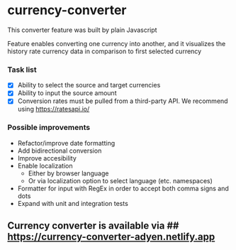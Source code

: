 # currency-converter

This converter feature was built by plain Javascript

Feature enables converting one currency into another, and it visualizes the history rate currency data in comparison to first selected currency

### Task list 

- [x] Ability to select the source and target currencies
- [x] Ability to input the source amount
- [x] Conversion rates must be pulled from a third-party API. We recommend using https://ratesapi.io/

### Possible improvements

* Refactor/improve date formatting 
* Add bidirectional conversion 
* Improve accesibility
* Enable localization
    * Either by browser language
    * Or via localization option to select language (etc. namespaces)
* Formatter for input with RegEx in order to accept both comma signs and dots
* Expand with unit and integration tests

## Currency converter is available via ## https://currency-converter-adyen.netlify.app